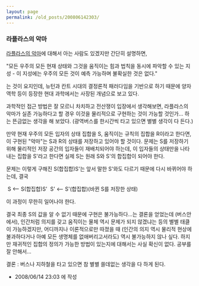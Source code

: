 ```yaml
---
layout: page
permalink: /old_posts/200806142303/
---
```


### 라플라스의 악마


<a href="http://en.wikipedia.org/wiki/Laplace%27s_demon">라플라스의 악마</a>에 대해서 아는 사람도 있겠지만 간단히 설명하면,

"모든 우주의 모든 현재 상태와 그것을 움직이는 힘과 법칙을 동시에 파악할 수 있는 지성 - 이 지성에는 우주의 모든 것이 예측 가능하며 불확실한 것은 없다."

는 것이 요지인데, 뉴턴과 칸트 시대의 결정론적 패러다임을 기반으로 하기 때문에 양자역학 등이 등장한 현대 과학에서는 사장된 개념으로 보고 있다.

과학적인 접근 방법은 잘 모르니 차치하고 전산쟁이 입장에서 생각해보면,
라플라스의 악마가 실존 가능하다고 할 경우 이것을 물리적으로 구현하는 것이 가능할 것인가... 하는 뜬금없는 생각을 해 보았다.
(광역버스를 한시간씩 타고 있으면 별별 생각이 다 든다.)

만약 현재 우주의 모든 입자의 상태 집합을 S, 움직이는 규칙의 집합을 R이라고 한다면,
이 구현된 "악마"는 S과 R의 상태를 저장하고 있어야 할 것이다.
문제는 S를 저장하기 위해 물리적인 저장 공간의 입자들이 재배치되어야 하는데, 이 입자들의 상태만을 나타내는 집합을 S'라고 한다면 실제 S는 원래 S와 S'의 합집합이 되어야 한다.

문제는 이렇게 구해진 S(합집합)S'는 앞서 말한 S'와도 다르기 때문에 다시 바뀌어야 하는데, 결국

 S <-- S(합집합)S'
 S' <-- S'(합집합)(바뀐 S를 저장한 상태)

이 과정이 무한히 일어나야 한다.

결국 최종 S의 값을 알 수 없기 때문에 구현은 불가능하다...는 결론을 얻었는데 (버스안에서),
인간처럼 의지를 갖고 움직이는 물체 역시 문제가 되지 않겠냐는 등의 별별 태클이 가능하겠지만, 어디까지나 이론적으로만 따졌을 때 (인간의 의지 역시 물리적 현상에 불과하다거나 아예 모든 생명체를 없애버리고서라도) 역시 불가능하지 않나 싶다.
하지만 재귀적인 집합의 정의가 가능한 방법이 있는지에 대해서는 사실 확신이 없다. 공부를 잘 안해서...

결론 : 버스나 지하철을 타고 있으면 참 별별 쓸데없는 생각을 다 하게 된다.





- 2008/06/14 23:03 에 작성